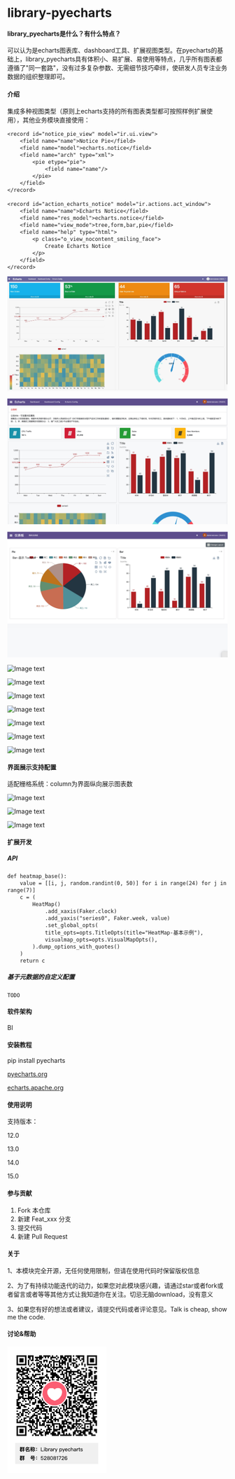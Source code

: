 # library-pyecharts

#### library_pyecharts是什么？有什么特点？

可以认为是echarts图表库、dashboard工具、扩展视图类型。在pyecharts的基础上，library_pyecharts具有体积小、易扩展、易使用等特点，几乎所有图表都遵循了"同一套路"，没有过多复杂参数、无需细节技巧牵绊，使研发人员专注业务数据的组织整理即可。

#### 介绍

集成多种视图类型（原则上echarts支持的所有图表类型都可按照样例扩展使用），其他业务模块直接使用：

```
<record id="notice_pie_view" model="ir.ui.view">
    <field name="name">Notice Pie</field>
    <field name="model">echarts.notice</field>
    <field name="arch" type="xml">
        <pie etype="pie">
            <field name="name"/>
        </pie>
    </field>
</record>

<record id="action_echarts_notice" model="ir.actions.act_window">
    <field name="name">Echarts Notice</field>
    <field name="res_model">echarts.notice</field>
    <field name="view_mode">tree,form,bar,pie</field>
    <field name="help" type="html">
        <p class="o_view_nocontent_smiling_face">
            Create Echarts Notice
        </p>
    </field>
</record>
```

![Image text](https://github.com/huakkai/library-pyecharts/blob/13.0/static/img/example14.jpg)

![Image text](https://github.com/huakkai/library-pyecharts/blob/15.x.1/static/img/21111200.jpg)

![Image text](https://github.com/huakkai/library-pyecharts/blob/15.x.1/static/img/21111201.jpg)

![Image text](https://github.com/huakkai/library-pyecharts/blob/15.0/static/img/example11.png)

![Image text](https://github.com/huakkai/library-pyecharts/blob/15.0/static/img/example13.jpg)

![Image text](https://github.com/huakkai/library-pyecharts/blob/15.0/static/img/example10.jpg)

![Image text](https://github.com/huakkai/library-pyecharts/blob/14.0/static/img/example8.png)

![Image text](https://github.com/huakkai/library-pyecharts/blob/14.0/static/img/example9.jpg)

![Image text](https://github.com/huakkai/library-pyecharts/blob/15.0/static/img/example12.jpg)

![Image text](https://github.com/huakkai/library-pyecharts/blob/15.0/static/img/theme.jpg)

#### 界面展示支持配置

适配栅格系统：column为界面纵向展示图表数

![Image text](https://github.com/huakkai/library-pyecharts/blob/14.0/static/img/example5.jpg)

![Image text](https://github.com/huakkai/library-pyecharts/blob/14.0/static/img/example6.jpg)

![Image text](https://github.com/huakkai/library-pyecharts/blob/14.0/static/img/example7.jpg)

#### 扩展开发

##### API

```
def heatmap_base():
    value = [[i, j, random.randint(0, 50)] for i in range(24) for j in range(7)]
    c = (
        HeatMap()
            .add_xaxis(Faker.clock)
            .add_yaxis("series0", Faker.week, value)
            .set_global_opts(
            title_opts=opts.TitleOpts(title="HeatMap-基本示例"),
            visualmap_opts=opts.VisualMapOpts(),
        ).dump_options_with_quotes()
    )
    return c
```

##### 基于元数据的自定义配置

```
TODO
```

#### 软件架构

BI


#### 安装教程

pip install pyecharts

[pyecharts.org](https://pyecharts.org/#/zh-cn/intro)

[echarts.apache.org](https://echarts.apache.org/handbook/zh/get-started/)

#### 使用说明

支持版本：

12.0

13.0

14.0

15.0

#### 参与贡献

1.  Fork 本仓库
2.  新建 Feat_xxx 分支
3.  提交代码
4.  新建 Pull Request

#### 关于

1、本模块完全开源，无任何使用限制，但请在使用代码时保留版权信息

2、为了有持续功能迭代的动力，如果您对此模块感兴趣，请通过star或者fork或者留言或者等等其他方式让我知道你在关注。切忌无脑download，没有意义

3、如果您有好的想法或者建议，请提交代码或者评论意见。Talk is cheap, show me the code.

#### 讨论&帮助

![Image text](https://github.com/huakkai/library-pyecharts/blob/14.0/static/img/qq.png)
